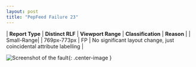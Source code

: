 ```yaml
---
layout: post
title: "PepFeed Failure 23"
---
```

| **Report Type** | **Distinct RLF** | **Viewport Range** | **Classification** | **Reason** |
| Small-Range|  | 769px-773px | FP | No significant layout change, just coincidental attribute labelling | 

![Screenshot of the fault](../../../assets/images/PepFeed/fault23/smallrangeWidth771.png){: .center-image }